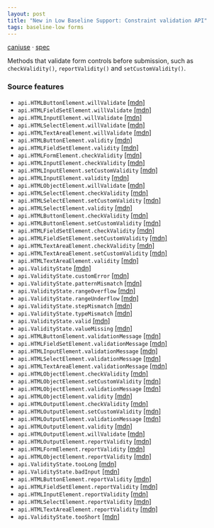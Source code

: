 ```yaml
---
layout: post
title: "New in Low Baseline Support: Constraint validation API"
tags: baseline-low forms
---
```


[caniuse](https://caniuse.com/?search=constraint-validation) · [spec](https://html.spec.whatwg.org/multipage/form-control-infrastructure.html#the-constraint-validation-api)

Methods that validate form controls before submission, such as `checkValidity()`, `reportValidity()` and `setCustomValidity()`.

### Source features

- ``api.HTMLButtonElement.willValidate`` [[mdn]](https://https://developer.mozilla.org/en-US/search?q=api.HTMLButtonElement.willValidate)
- ``api.HTMLFieldSetElement.willValidate`` [[mdn]](https://https://developer.mozilla.org/en-US/search?q=api.HTMLFieldSetElement.willValidate)
- ``api.HTMLInputElement.willValidate`` [[mdn]](https://https://developer.mozilla.org/en-US/search?q=api.HTMLInputElement.willValidate)
- ``api.HTMLSelectElement.willValidate`` [[mdn]](https://https://developer.mozilla.org/en-US/search?q=api.HTMLSelectElement.willValidate)
- ``api.HTMLTextAreaElement.willValidate`` [[mdn]](https://https://developer.mozilla.org/en-US/search?q=api.HTMLTextAreaElement.willValidate)
- ``api.HTMLButtonElement.validity`` [[mdn]](https://https://developer.mozilla.org/en-US/search?q=api.HTMLButtonElement.validity)
- ``api.HTMLFieldSetElement.validity`` [[mdn]](https://https://developer.mozilla.org/en-US/search?q=api.HTMLFieldSetElement.validity)
- ``api.HTMLFormElement.checkValidity`` [[mdn]](https://https://developer.mozilla.org/en-US/search?q=api.HTMLFormElement.checkValidity)
- ``api.HTMLInputElement.checkValidity`` [[mdn]](https://https://developer.mozilla.org/en-US/search?q=api.HTMLInputElement.checkValidity)
- ``api.HTMLInputElement.setCustomValidity`` [[mdn]](https://https://developer.mozilla.org/en-US/search?q=api.HTMLInputElement.setCustomValidity)
- ``api.HTMLInputElement.validity`` [[mdn]](https://https://developer.mozilla.org/en-US/search?q=api.HTMLInputElement.validity)
- ``api.HTMLObjectElement.willValidate`` [[mdn]](https://https://developer.mozilla.org/en-US/search?q=api.HTMLObjectElement.willValidate)
- ``api.HTMLSelectElement.checkValidity`` [[mdn]](https://https://developer.mozilla.org/en-US/search?q=api.HTMLSelectElement.checkValidity)
- ``api.HTMLSelectElement.setCustomValidity`` [[mdn]](https://https://developer.mozilla.org/en-US/search?q=api.HTMLSelectElement.setCustomValidity)
- ``api.HTMLSelectElement.validity`` [[mdn]](https://https://developer.mozilla.org/en-US/search?q=api.HTMLSelectElement.validity)
- ``api.HTMLButtonElement.checkValidity`` [[mdn]](https://https://developer.mozilla.org/en-US/search?q=api.HTMLButtonElement.checkValidity)
- ``api.HTMLButtonElement.setCustomValidity`` [[mdn]](https://https://developer.mozilla.org/en-US/search?q=api.HTMLButtonElement.setCustomValidity)
- ``api.HTMLFieldSetElement.checkValidity`` [[mdn]](https://https://developer.mozilla.org/en-US/search?q=api.HTMLFieldSetElement.checkValidity)
- ``api.HTMLFieldSetElement.setCustomValidity`` [[mdn]](https://https://developer.mozilla.org/en-US/search?q=api.HTMLFieldSetElement.setCustomValidity)
- ``api.HTMLTextAreaElement.checkValidity`` [[mdn]](https://https://developer.mozilla.org/en-US/search?q=api.HTMLTextAreaElement.checkValidity)
- ``api.HTMLTextAreaElement.setCustomValidity`` [[mdn]](https://https://developer.mozilla.org/en-US/search?q=api.HTMLTextAreaElement.setCustomValidity)
- ``api.HTMLTextAreaElement.validity`` [[mdn]](https://https://developer.mozilla.org/en-US/search?q=api.HTMLTextAreaElement.validity)
- ``api.ValidityState`` [[mdn]](https://https://developer.mozilla.org/en-US/search?q=api.ValidityState)
- ``api.ValidityState.customError`` [[mdn]](https://https://developer.mozilla.org/en-US/search?q=api.ValidityState.customError)
- ``api.ValidityState.patternMismatch`` [[mdn]](https://https://developer.mozilla.org/en-US/search?q=api.ValidityState.patternMismatch)
- ``api.ValidityState.rangeOverflow`` [[mdn]](https://https://developer.mozilla.org/en-US/search?q=api.ValidityState.rangeOverflow)
- ``api.ValidityState.rangeUnderflow`` [[mdn]](https://https://developer.mozilla.org/en-US/search?q=api.ValidityState.rangeUnderflow)
- ``api.ValidityState.stepMismatch`` [[mdn]](https://https://developer.mozilla.org/en-US/search?q=api.ValidityState.stepMismatch)
- ``api.ValidityState.typeMismatch`` [[mdn]](https://https://developer.mozilla.org/en-US/search?q=api.ValidityState.typeMismatch)
- ``api.ValidityState.valid`` [[mdn]](https://https://developer.mozilla.org/en-US/search?q=api.ValidityState.valid)
- ``api.ValidityState.valueMissing`` [[mdn]](https://https://developer.mozilla.org/en-US/search?q=api.ValidityState.valueMissing)
- ``api.HTMLButtonElement.validationMessage`` [[mdn]](https://https://developer.mozilla.org/en-US/search?q=api.HTMLButtonElement.validationMessage)
- ``api.HTMLFieldSetElement.validationMessage`` [[mdn]](https://https://developer.mozilla.org/en-US/search?q=api.HTMLFieldSetElement.validationMessage)
- ``api.HTMLInputElement.validationMessage`` [[mdn]](https://https://developer.mozilla.org/en-US/search?q=api.HTMLInputElement.validationMessage)
- ``api.HTMLSelectElement.validationMessage`` [[mdn]](https://https://developer.mozilla.org/en-US/search?q=api.HTMLSelectElement.validationMessage)
- ``api.HTMLTextAreaElement.validationMessage`` [[mdn]](https://https://developer.mozilla.org/en-US/search?q=api.HTMLTextAreaElement.validationMessage)
- ``api.HTMLObjectElement.checkValidity`` [[mdn]](https://https://developer.mozilla.org/en-US/search?q=api.HTMLObjectElement.checkValidity)
- ``api.HTMLObjectElement.setCustomValidity`` [[mdn]](https://https://developer.mozilla.org/en-US/search?q=api.HTMLObjectElement.setCustomValidity)
- ``api.HTMLObjectElement.validationMessage`` [[mdn]](https://https://developer.mozilla.org/en-US/search?q=api.HTMLObjectElement.validationMessage)
- ``api.HTMLObjectElement.validity`` [[mdn]](https://https://developer.mozilla.org/en-US/search?q=api.HTMLObjectElement.validity)
- ``api.HTMLOutputElement.checkValidity`` [[mdn]](https://https://developer.mozilla.org/en-US/search?q=api.HTMLOutputElement.checkValidity)
- ``api.HTMLOutputElement.setCustomValidity`` [[mdn]](https://https://developer.mozilla.org/en-US/search?q=api.HTMLOutputElement.setCustomValidity)
- ``api.HTMLOutputElement.validationMessage`` [[mdn]](https://https://developer.mozilla.org/en-US/search?q=api.HTMLOutputElement.validationMessage)
- ``api.HTMLOutputElement.validity`` [[mdn]](https://https://developer.mozilla.org/en-US/search?q=api.HTMLOutputElement.validity)
- ``api.HTMLOutputElement.willValidate`` [[mdn]](https://https://developer.mozilla.org/en-US/search?q=api.HTMLOutputElement.willValidate)
- ``api.HTMLOutputElement.reportValidity`` [[mdn]](https://https://developer.mozilla.org/en-US/search?q=api.HTMLOutputElement.reportValidity)
- ``api.HTMLFormElement.reportValidity`` [[mdn]](https://https://developer.mozilla.org/en-US/search?q=api.HTMLFormElement.reportValidity)
- ``api.HTMLObjectElement.reportValidity`` [[mdn]](https://https://developer.mozilla.org/en-US/search?q=api.HTMLObjectElement.reportValidity)
- ``api.ValidityState.tooLong`` [[mdn]](https://https://developer.mozilla.org/en-US/search?q=api.ValidityState.tooLong)
- ``api.ValidityState.badInput`` [[mdn]](https://https://developer.mozilla.org/en-US/search?q=api.ValidityState.badInput)
- ``api.HTMLButtonElement.reportValidity`` [[mdn]](https://https://developer.mozilla.org/en-US/search?q=api.HTMLButtonElement.reportValidity)
- ``api.HTMLFieldSetElement.reportValidity`` [[mdn]](https://https://developer.mozilla.org/en-US/search?q=api.HTMLFieldSetElement.reportValidity)
- ``api.HTMLInputElement.reportValidity`` [[mdn]](https://https://developer.mozilla.org/en-US/search?q=api.HTMLInputElement.reportValidity)
- ``api.HTMLSelectElement.reportValidity`` [[mdn]](https://https://developer.mozilla.org/en-US/search?q=api.HTMLSelectElement.reportValidity)
- ``api.HTMLTextAreaElement.reportValidity`` [[mdn]](https://https://developer.mozilla.org/en-US/search?q=api.HTMLTextAreaElement.reportValidity)
- ``api.ValidityState.tooShort`` [[mdn]](https://https://developer.mozilla.org/en-US/search?q=api.ValidityState.tooShort)

